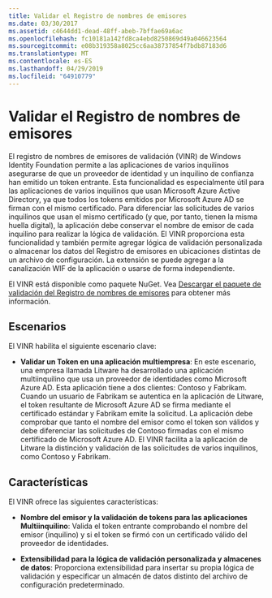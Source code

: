 ```yaml
---
title: Validar el Registro de nombres de emisores
ms.date: 03/30/2017
ms.assetid: c4644dd1-dead-48ff-abeb-7bffae69a6ac
ms.openlocfilehash: fc10181a142fd8ca4ebd8250869d49a046623564
ms.sourcegitcommit: e08b319358a8025cc6aa38737854f7bdb87183d6
ms.translationtype: MT
ms.contentlocale: es-ES
ms.lasthandoff: 04/29/2019
ms.locfileid: "64910779"
---
```

# <a name="validating-issuer-name-registry"></a>Validar el Registro de nombres de emisores
El registro de nombres de emisores de validación (VINR) de Windows Identity Foundation permite a las aplicaciones de varios inquilinos asegurarse de que un proveedor de identidad y un inquilino de confianza han emitido un token entrante. Esta funcionalidad es especialmente útil para las aplicaciones de varios inquilinos que usan Microsoft Azure Active Directory, ya que todos los tokens emitidos por Microsoft Azure AD se firman con el mismo certificado. Para diferenciar las solicitudes de varios inquilinos que usan el mismo certificado (y que, por tanto, tienen la misma huella digital), la aplicación debe conservar el nombre de emisor de cada inquilino para realizar la lógica de validación. El VINR proporciona esta funcionalidad y también permite agregar lógica de validación personalizada o almacenar los datos del Registro de emisores en ubicaciones distintas de un archivo de configuración. La extensión se puede agregar a la canalización WIF de la aplicación o usarse de forma independiente.  
  
 El VINR está disponible como paquete NuGet. Vea [Descargar el paquete de validación del Registro de nombres de emisores](../../../docs/framework/security/downloading-the-validating-issuer-name-registry-package.md) para obtener más información.  
  
## <a name="scenarios"></a>Escenarios  
 El VINR habilita el siguiente escenario clave:  
  
- **Validar un Token en una aplicación multiempresa**: En este escenario, una empresa llamada Litware ha desarrollado una aplicación multiinquilino que usa un proveedor de identidades como Microsoft Azure AD. Esta aplicación tiene a dos clientes: Contoso y Fabrikam. Cuando un usuario de Fabrikam se autentica en la aplicación de Litware, el token resultante de Microsoft Azure AD se firma mediante el certificado estándar y Fabrikam emite la solicitud. La aplicación debe comprobar que tanto el nombre del emisor como el token son válidos y debe diferenciar las solicitudes de Contoso firmadas con el mismo certificado de Microsoft Azure AD. El VINR facilita a la aplicación de Litware la distinción y validación de las solicitudes de varios inquilinos, como Contoso y Fabrikam.  
  
## <a name="features"></a>Características  
 El VINR ofrece las siguientes características:  
  
- **Nombre del emisor y la validación de tokens para las aplicaciones Multiinquilino**: Valida el token entrante comprobando el nombre del emisor (inquilino) y si el token se firmó con un certificado válido del proveedor de identidades.  
  
- **Extensibilidad para la lógica de validación personalizada y almacenes de datos**: Proporciona extensibilidad para insertar su propia lógica de validación y especificar un almacén de datos distinto del archivo de configuración predeterminado.
